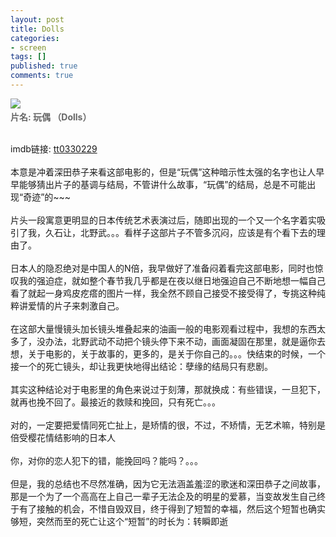 ```yaml
---
layout: post
title: Dolls
categories:
- screen
tags: []
published: true
comments: true
---
```

<p><a href="http://www.douban.com/subject/1299809/"><img src="http://img2.douban.com/lpic/s4073834.jpg" /></a><span><span class="pl"><font color="#666666"><br /><strong>片名: 玩偶 （Dolls）<br /></strong></font></span></span>
<div class="obmo"><br />imdb链接: <a href="http://www.imdb.com/title/tt0330229/" target="_blank">tt0330229</a><br /><br />本意是冲着深田恭子来看这部电影的，但是“玩偶”这种暗示性太强的名字也让人早早能够猜出片子的基调与结局，不管讲什么故事，“玩偶”的结局，总是不可能出现“奇迹”的~~~<br /><br />片头一段寓意更明显的日本传统艺术表演过后，随即出现的一个又一个名字着实吸引了我，久石让，北野武。。。看样子这部片子不管多沉闷，应该是有个看下去的理由了。<br /><br />日本人的隐忍绝对是中国人的N倍，我早做好了准备闷着看完这部电影，同时也惊叹我的强迫症，就如整个春节我几乎都是在夜以继日地强迫自己不断地想一幅自己看了就起一身鸡皮疙瘩的图片一样，我全然不顾自己接受不接受得了，专挑这种纯粹讲爱情的片子来刺激自己。<br /><br />在这部大量慢镜头加长镜头堆叠起来的油画一般的电影观看过程中，我想的东西太多了，没办法，北野武动不动把个镜头停下来不动，画面凝固在那里，就是逼你去想，关于电影的，关于故事的，更多的，是关于你自己的。。。快结束的时候，一个接一个的死亡镜头，却让我更快地得出结论：孽缘的结局只有悲剧。<br /><br />其实这种结论对于电影里的角色来说过于刻薄，那就换成：有些错误，一旦犯下，就再也挽不回了。最接近的救赎和挽回，只有死亡。。。<br /><br />对的，一定要把爱情同死亡扯上，是矫情的很，不过，不矫情，无艺术嘛，特别是倍受樱花情结影响的日本人<br /><br />你，对你的恋人犯下的错，能挽回吗？能吗？。。。<br /><br />但是，我的总结也不尽然准确，因为它无法涵盖羞涩的歌迷和深田恭子之间故事，那是一个为了一个高高在上自己一辈子无法企及的明星的爱慕，当变故发生自己终于有了接触的机会，不惜自毁双目，终于得到了短暂的幸福，然后这个短暂也确实够短，突然而至的死亡让这个“短暂”的时长为：转瞬即逝</div></p>
